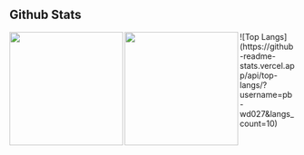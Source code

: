 

## Github Stats

<img height=200 align="left" src="https://github-readme-stats.vercel.app/api?username=pb-wd027&show_icons=true&count_private=true&hide_border=true&hide_rank=true" />
<!-- <img height=200 align="left" src="https://github-readme-stats.vercel.app/api/top-langs/?username=pb-wd027&layout=compact&hide_border=true" /> -->
<img height=200 align="left" src="https://github-readme-stats.vercel.app/api/top-langs/?username=pb-wd027&layout=compact&hide_border=true" />
![Top Langs](https://github-readme-stats.vercel.app/api/top-langs/?username=pb-wd027&langs_count=10)






<!--
### Hi there 👋


**pb-wd027/pb-wd027** is a ✨ _special_ ✨ repository because its `README.md` (this file) appears on your GitHub profile.

Here are some ideas to get you started:

- 🔭 I’m currently working on ...
- 🌱 I’m currently learning ...
- 👯 I’m looking to collaborate on ...
- 🤔 I’m looking for help with ...
- 💬 Ask me about ...
- 📫 How to reach me: ...
- 😄 Pronouns: ...
- ⚡ Fun fact: ...
-->
